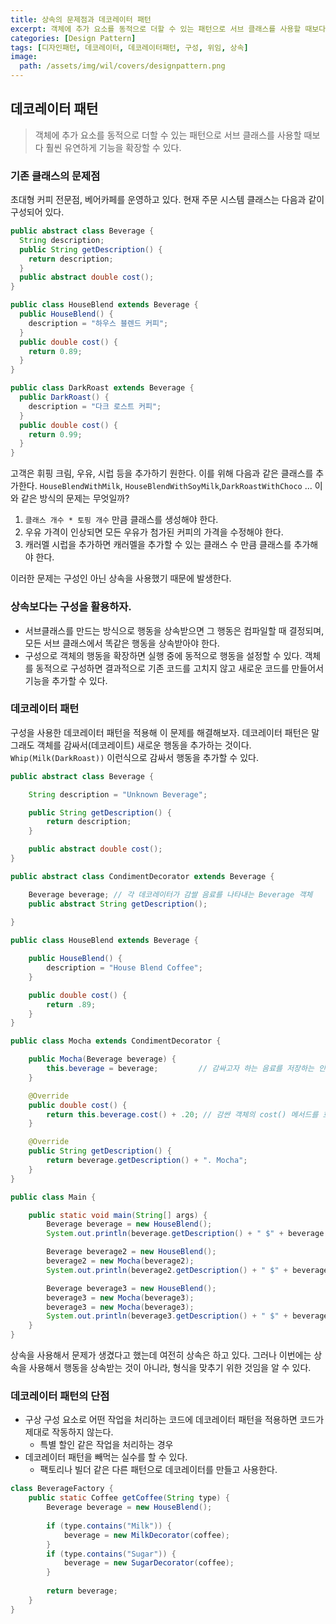```yaml
---
title: 상속의 문제점과 데코레이터 패턴
excerpt: 객체에 추가 요소를 동적으로 더할 수 있는 패턴으로 서브 클래스를 사용할 때보다 훨씬 유연하게 기능을 확장할 수 있는 데코레이터 패턴을 알아보자.
categories: [Design Pattern]
tags: [디자인패턴, 데코레이터, 데코레이터패턴, 구성, 위임, 상속]
image:
  path: /assets/img/wil/covers/designpattern.png
---
```


## 데코레이터 패턴
> 객체에 추가 요소를 동적으로 더할 수 있는 패턴으로 서브 클래스를 사용할 때보다 훨씬 유연하게 기능을 확장할 수 있다.
### 기존 클래스의 문제점
초대형 커피 전문점, 베어카페를 운영하고 있다. 현재 주문 시스템 클래스는 다음과 같이 구성되어 있다.

```java
public abstract class Beverage {
  String description;
  public String getDescription() {
    return description;
  }
  public abstract double cost();
}

public class HouseBlend extends Beverage {
  public HouseBlend() {
    description = "하우스 블렌드 커피";
  }
  public double cost() {
    return 0.89;
  }
}

public class DarkRoast extends Beverage {
  public DarkRoast() {
    description = "다크 로스트 커피";
  }
  public double cost() {
    return 0.99;
  }
}
```

고객은 휘핑 크림, 우유, 시럽 등을 추가하기 원한다. 이를 위해 다음과 같은 클래스를 추가한다.
`HouseBlendWithMilk`, `HouseBlendWithSoyMilk`,`DarkRoastWithChoco` ...
이와 같은 방식의 문제는 무엇일까? 
1. `클래스 개수 * 토핑 개수` 만큼 클래스를 생성해야 한다.
2. 우유 가격이 인상되면 모든 우유가 첨가된 커피의 가격을 수정해야 한다.
3. 캐러멜 시럽을 추가하면 캐러멜을 추가할 수 있는 클래스 수 만큼 클래스를 추가해야 한다. 

이러한 문제는 구성인 아닌 상속을 사용했기 때문에 발생한다. 

### 상속보다는 구성을 활용하자.
 - 서브클래스를 만드는 방식으로 행동을 상속받으면 그 행동은 컴파일할 때 결정되며, 모든 서브 클래스에서 똑같은 행동을 상속받아야 한다.
 - 구성으로 객체의 행동을 확장하면 실행 중에 동적으로 행동을 설정할 수 있다. 객체를 동적으로 구성하면 결과적으로 기존 코드를 고치지 않고 새로운 코드를 만들어서 기능을 추가할 수 있다.


### 데코레이터 패턴
 구성을 사용한 데코레이터 패턴을 적용해 이 문제를 해결해보자. 데코레이터 패턴은 말 그래도 객체를 감싸서(데코레이트) 새로운 행동을 추가하는 것이다.
`Whip(Milk(DarkRoast))` 이런식으로 감싸서 행동을 추가할 수 있다. 

```java
public abstract class Beverage {

    String description = "Unknown Beverage";

    public String getDescription() {
        return description;
    }

    public abstract double cost();
}

public abstract class CondimentDecorator extends Beverage {

    Beverage beverage; // 각 데코레이터가 감쌀 음료를 나타내는 Beverage 객체
    public abstract String getDescription();
    
}

```

```java
public class HouseBlend extends Beverage {

    public HouseBlend() {
        description = "House Blend Coffee";
    }

    public double cost() {
        return .89;
    }
}

public class Mocha extends CondimentDecorator {

    public Mocha(Beverage beverage) {
        this.beverage = beverage;         // 감싸고자 하는 음료를 저장하는 인스턴스 변수
    }

    @Override
    public double cost() {
        return this.beverage.cost() + .20; // 감싼 객체의 cost() 메서드를 호출하여 그 결과에 추가적인 가격을 더한다.
    }

    @Override
    public String getDescription() {
        return beverage.getDescription() + ". Mocha";
    }
}

public class Main {

    public static void main(String[] args) {
        Beverage beverage = new HouseBlend();
        System.out.println(beverage.getDescription() + " $" + beverage.cost());

        Beverage beverage2 = new HouseBlend();
        beverage2 = new Mocha(beverage2);
        System.out.println(beverage2.getDescription() + " $" + beverage2.cost());

        Beverage beverage3 = new HouseBlend();
        beverage3 = new Mocha(beverage3);
        beverage3 = new Mocha(beverage3);
        System.out.println(beverage3.getDescription() + " $" + beverage3.cost());
    }
}

```

상속을 사용해서 문제가 생겼다고 했는데 여전히 상속은 하고 있다. 그러나 이번에는 상속을 사용해서 행동을 상속받는 것이 아니라, 형식을 맞추기 위한 것임을 알 수 있다.

### 데코레이터 패턴의 단점
 - 구상 구성 요소로 어떤 작업을 처리하는 코드에 데코레이터 패턴을 적용하면 코드가 제대로 작동하지 않는다.
   - 특별 할인 같은 작업을 처리하는 경우 
 - 데코레이터 패턴을 빼먹는 실수를 할 수 있다.
   - 팩토리나 빌더 같은 다른 패턴으로 데코레이터를 만들고 사용한다. 
~~~java
class BeverageFactory {
    public static Coffee getCoffee(String type) {
        Beverage beverage = new HouseBlend();
        
        if (type.contains("Milk")) {
            beverage = new MilkDecorator(coffee);
        }
        if (type.contains("Sugar")) {
            beverage = new SugarDecorator(coffee);
        }
        
        return beverage;
    }
}
~~~



